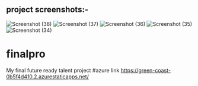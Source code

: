## project screenshots:-

![Screenshot (38)](https://user-images.githubusercontent.com/114241653/225720300-62bf697a-3861-490f-b8f5-c0224459475c.png)
![Screenshot (37)](https://user-images.githubusercontent.com/114241653/225720385-ef534355-6dc0-4568-8070-5d4d0a75fdac.png)
![Screenshot (36)](https://user-images.githubusercontent.com/114241653/225720421-59665295-33a9-481d-966a-94d766ee40ff.png)
![Screenshot (35)](https://user-images.githubusercontent.com/114241653/225720468-9fbd0437-fd4d-4bb2-8779-ff49cb9a8a05.png)
![Screenshot (34)](https://user-images.githubusercontent.com/114241653/225720507-475e9545-1f0f-4d5c-ab95-a10e1c948a9c.png)
# finalpro
My final future ready talent project
#azure link https://green-coast-0b5f4d410.2.azurestaticapps.net/
